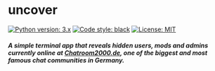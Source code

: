 # uncover

[![Python version: 3.x](https://img.shields.io/badge/python-3.x-blue)](https://python.org)
[![Code style: black](https://img.shields.io/badge/code%20style-black-000000.svg)](https://github.com/psf/black)
[![License: MIT](https://img.shields.io/badge/license-the_unlicense-darkviolet.svg)](https://github.com/Susperya/uncover/blob/master/LICENSE)

#### *A simple terminal app that reveals hidden users, mods and admins currently online at [Chatroom2000.de](https://chatroom2000.de), one of the biggest and most famous chat communities in Germany.*
